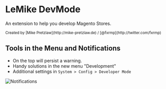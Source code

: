 # LeMike DevMode

An extension to help you develop Magento Stores.

<small>
    Created by [Mike Pretzlaw](http://mike-pretzlaw.de) / [@fxrmp](http://twitter.com/fxrmp)
</small>


## Tools in the Menu and Notifications

- On the top will persist a warning.
- Handy solutions in the new menu "Development"
- Additional settings in `System > Config > Developer Mode`

![Notifications](https://f.cloud.github.com/assets/2559177/1148054/adda4e32-1eb7-11e3-925c-a36ff1038145.png)

